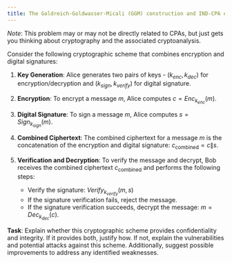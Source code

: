 ```yaml
---
title: The Goldreich-Goldwasser-Micali (GGM) construction and IND-CPA encryption
---
```


*Note*: This problem may or may not be directly related to CPAs, but just gets you thinking about cryptography and the associated cryptoanalysis.

Consider the following cryptographic scheme that combines encryption and digital signatures:

1. **Key Generation**: Alice generates two pairs of keys - $(k_{enc}, k_{dec})$ for encryption/decryption and $(k_{sign}, k_{verify})$ for digital signature.

2. **Encryption**: To encrypt a message $m$, Alice computes $c = Enc_{k_{enc}}(m)$.

3. **Digital Signature**: To sign a message $m$, Alice computes $s = Sign_{k_{sign}}(m)$.

4. **Combined Ciphertext**: The combined ciphertext for a message $m$ is the concatenation of the encryption and digital signature: $c_{\text{combined}} = c \| s$.

5. **Verification and Decryption**: To verify the message and decrypt, Bob receives the combined ciphertext $c_{\text{combined}}$ and performs the following steps:
   - Verify the signature: $Verify_{k_{verify}}(m, s)$
   - If the signature verification fails, reject the message.
   - If the signature verification succeeds, decrypt the message: $m = Dec_{k_{dec}}(c)$.

**Task**: Explain whether this cryptographic scheme provides confidentiality and integrity. If it provides both, justify how. If not, explain the vulnerabilities and potential attacks against this scheme. Additionally, suggest possible improvements to address any identified weaknesses.